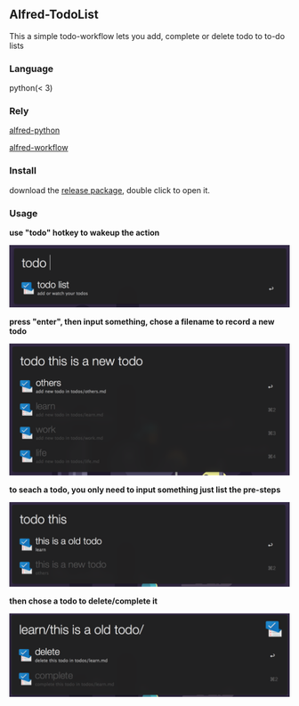 ## Alfred-TodoList

This a simple todo-workflow lets you add, complete or delete todo to to-do lists

### Language

python(< 3)

### Rely

[alfred-python](https://github.com/nikipore/alfred-python)

[alfred-workflow](https://github.com/deanishe/alfred-workflow)

### Install

download the [release package](https://github.com/ecmadao/Alfred-TodoList/releases), double click to open it.

### Usage

**use "todo" hotkey to wakeup the action**

![todo](image/todo.png)

**press "enter", then input something, chose a filename to record a new todo**

![todo-new](image/todo-new.png)

**to seach a todo, you only need to input something just list the pre-steps**

![todo-search](image/todo-search.png)

**then chose a todo to delete/complete it**

![todo-option](image/todo-option.png)